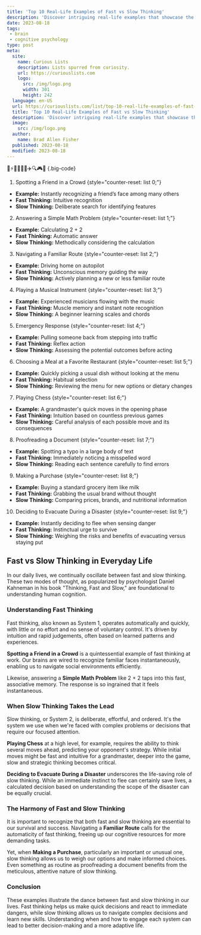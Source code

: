 ```yaml
---
title: 'Top 10 Real-Life Examples of Fast vs Slow Thinking'
description: 'Discover intriguing real-life examples that showcase the contrasting powers of fast and slow thinking. Feed your curious mind with fascinating insights!'
date: 2023-08-18
tags:
 - brain
 - cognitive psychology
type: post
meta:
  site:
    name: Curious Lists
    description: Lists spurred from curiosity.
    url: https://curiouslists.com
    logo:
      src: /img/logo.png
      width: 301
      height: 242
  language: en-US
  url: https://curiouslists.com/list/top-10-real-life-examples-of-fast-vs-slow-thinking
  title: 'Top 10 Real-Life Examples of Fast vs Slow Thinking'
  description: 'Discover intriguing real-life examples that showcase the contrasting powers of fast and slow thinking. Feed your curious mind with fascinating insights!'
  image:
    src: /img/logo.png
  author:
    name: Brad Allen Fisher
  published: 2023-08-18
  modified: 2023-08-18
---
```



🧠⚡🐢🤔💭🚦✈️🔍🎮🛒 {.big-code}

1. Spotting a Friend in a Crowd {style="counter-reset: list 0;"}
  - **Example:** Instantly recognizing a friend’s face among many others
  - **Fast Thinking:** Intuitive recognition
  - **Slow Thinking:** Deliberate search for identifying features

2. Answering a Simple Math Problem {style="counter-reset: list 1;"}
  - **Example:** Calculating 2 + 2
  - **Fast Thinking:** Automatic answer
  - **Slow Thinking:** Methodically considering the calculation

3. Navigating a Familiar Route {style="counter-reset: list 2;"}
  - **Example:** Driving home on autopilot
  - **Fast Thinking:** Unconscious memory guiding the way
  - **Slow Thinking:** Actively planning a new or less familiar route

4. Playing a Musical Instrument {style="counter-reset: list 3;"}
  - **Example:** Experienced musicians flowing with the music
  - **Fast Thinking:** Muscle memory and instant note recognition
  - **Slow Thinking:** A beginner learning scales and chords

5. Emergency Response {style="counter-reset: list 4;"}
  - **Example:** Pulling someone back from stepping into traffic
  - **Fast Thinking:** Reflex action
  - **Slow Thinking:** Assessing the potential outcomes before acting

6. Choosing a Meal at a Favorite Restaurant {style="counter-reset: list 5;"}
  - **Example:** Quickly picking a usual dish without looking at the menu
  - **Fast Thinking:** Habitual selection
  - **Slow Thinking:** Reviewing the menu for new options or dietary changes

7. Playing Chess {style="counter-reset: list 6;"}
  - **Example:** A grandmaster's quick moves in the opening phase
  - **Fast Thinking:** Intuition based on countless previous games
  - **Slow Thinking:** Careful analysis of each possible move and its consequences

8. Proofreading a Document {style="counter-reset: list 7;"}
  - **Example:** Spotting a typo in a large body of text
  - **Fast Thinking:** Immediately noticing a misspelled word
  - **Slow Thinking:** Reading each sentence carefully to find errors

9. Making a Purchase {style="counter-reset: list 8;"}
  - **Example:** Buying a standard grocery item like milk
  - **Fast Thinking:** Grabbing the usual brand without thought
  - **Slow Thinking:** Comparing prices, brands, and nutritional information

10. Deciding to Evacuate During a Disaster {style="counter-reset: list 9;"}
  - **Example:** Instantly deciding to flee when sensing danger
  - **Fast Thinking:** Instinctual urge to survive
  - **Slow Thinking:** Weighing the risks and benefits of evacuating versus staying put

## Fast vs Slow Thinking in Everyday Life

In our daily lives, we continually oscillate between fast and slow thinking. These two modes of thought, as popularized by psychologist Daniel Kahneman in his book "Thinking, Fast and Slow," are foundational to understanding human cognition.

### Understanding Fast Thinking

Fast thinking, also known as System 1, operates automatically and quickly, with little or no effort and no sense of voluntary control. It's driven by intuition and rapid judgements, often based on learned patterns and experiences.

**Spotting a Friend in a Crowd** is a quintessential example of fast thinking at work. Our brains are wired to recognize familiar faces instantaneously, enabling us to navigate social environments efficiently.

Likewise, answering a **Simple Math Problem** like 2 + 2 taps into this fast, associative memory. The response is so ingrained that it feels instantaneous.

### When Slow Thinking Takes the Lead

Slow thinking, or System 2, is deliberate, effortful, and ordered. It's the system we use when we're faced with complex problems or decisions that require our focused attention.

**Playing Chess** at a high level, for example, requires the ability to think several moves ahead, predicting your opponent's strategy. While initial moves might be fast and intuitive for a grandmaster, deeper into the game, slow and strategic thinking becomes critical.

**Deciding to Evacuate During a Disaster** underscores the life-saving role of slow thinking. While an immediate instinct to flee can certainly save lives, a calculated decision based on understanding the scope of the disaster can be equally crucial.

### The Harmony of Fast and Slow Thinking

It is important to recognize that both fast and slow thinking are essential to our survival and success. Navigating a **Familiar Route** calls for the automaticity of fast thinking, freeing up our cognitive resources for more demanding tasks.

Yet, when **Making a Purchase**, particularly an important or unusual one, slow thinking allows us to weigh our options and make informed choices. Even something as routine as proofreading a document benefits from the meticulous, attentive nature of slow thinking.

### Conclusion

These examples illustrate the dance between fast and slow thinking in our lives. Fast thinking helps us make quick decisions and react to immediate dangers, while slow thinking allows us to navigate complex decisions and learn new skills. Understanding when and how to engage each system can lead to better decision-making and a more adaptive life.